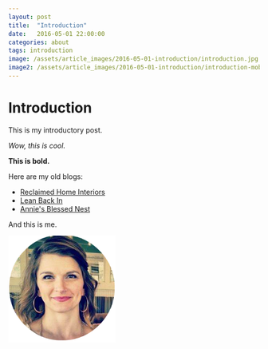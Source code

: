 ```yaml
---
layout: post
title:  "Introduction"
date:   2016-05-01 22:00:00
categories: about
tags: introduction
image: /assets/article_images/2016-05-01-introduction/introduction.jpg
image2: /assets/article_images/2016-05-01-introduction/introduction-mobile.jpg
---
```

# Introduction
This is my introductory post. 

*Wow, this is cool.*

**This is bold.**

Here are my old blogs:

* [Reclaimed Home Interiors](http://reclaimed.house)
* [Lean Back In](http://leanin.life)
* [Annie's Blessed Nest](http://anniesblessednest.com)

And this is me.

![](/assets/article_images/2016-05-01-introduction/AnnieHedgpeth.png)
